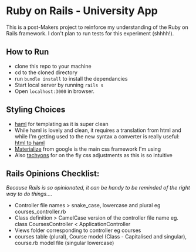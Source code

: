 # Ruby on Rails - University App

This is a post-Makers project to reinforce my understanding of the Ruby on Rails framework. I don't plan to run tests for this experiment (shhhh!).

How to Run
-----
- clone this repo to your machine
- cd to the cloned directory
- run `bundle install` to install the dependancies
- Start local server by running `rails s`
- Open `localhost:3000` in browser. 

Styling Choices
----
- [haml](http://haml.info/tutorial.html) for templating as it is super clean
- While haml is lovely and clean, it requires a translation from html and while I'm getting used to the new syntax a converter is really useful: [html to haml](https://html2haml.herokuapp.com/)
- [Materialize](https://materializecss.com/) from google is the main css framework I'm using
- Also [tachyons](http://tachyons.io/docs/) for on the fly css adjustments as this is so intuitive

Rails Opinions Checklist:
------
*Because Rails is so opinionated, it can be handy to be reminded of the right way to do things....*
- Controller file names > snake_case, lowercase and plural eg courses_controller.rb
- Class definition > CamelCase version of the controller file name eg. class CoursesController < ApplicationController
- Views folder corresponding to controller eg courses
- courses table (plural), Course model (Class - Capitalised and singular), course.rb model file (singular lowercase)